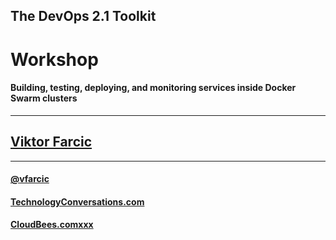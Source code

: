 ## The DevOps 2.1 Toolkit

# Workshop

#### Building, testing, deploying, and monitoring services inside Docker Swarm clusters

---

## [Viktor Farcic](http://technologyconversations.com/about/)

---

#### [@vfarcic](https://twitter.com/vfarcic)

#### [TechnologyConversations.com](http://technologyconversations.com)

#### [CloudBees.comxxx](https://www.cloudbees.com)